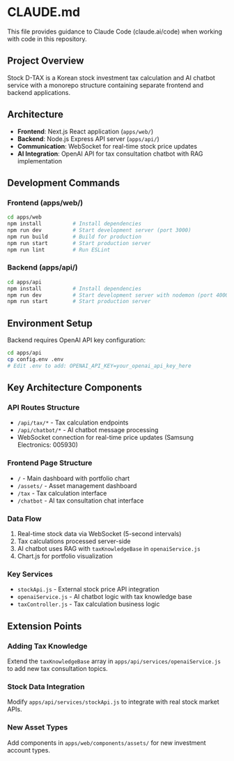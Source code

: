 # CLAUDE.md

This file provides guidance to Claude Code (claude.ai/code) when working with code in this repository.

## Project Overview

Stock D-TAX is a Korean stock investment tax calculation and AI chatbot service with a monorepo structure containing separate frontend and backend applications.

## Architecture

- **Frontend**: Next.js React application (`apps/web/`)
- **Backend**: Node.js Express API server (`apps/api/`)
- **Communication**: WebSocket for real-time stock price updates
- **AI Integration**: OpenAI API for tax consultation chatbot with RAG implementation

## Development Commands

### Frontend (apps/web/)
```bash
cd apps/web
npm install          # Install dependencies
npm run dev          # Start development server (port 3000)
npm run build        # Build for production
npm run start        # Start production server
npm run lint         # Run ESLint
```

### Backend (apps/api/)
```bash
cd apps/api
npm install          # Install dependencies
npm run dev          # Start development server with nodemon (port 4000)
npm run start        # Start production server
```

## Environment Setup

Backend requires OpenAI API key configuration:
```bash
cd apps/api
cp config.env .env
# Edit .env to add: OPENAI_API_KEY=your_openai_api_key_here
```

## Key Architecture Components

### API Routes Structure
- `/api/tax/*` - Tax calculation endpoints
- `/api/chatbot/*` - AI chatbot message processing
- WebSocket connection for real-time price updates (Samsung Electronics: 005930)

### Frontend Page Structure
- `/` - Main dashboard with portfolio chart
- `/assets/` - Asset management dashboard
- `/tax` - Tax calculation interface
- `/chatbot` - AI tax consultation chat interface

### Data Flow
1. Real-time stock data via WebSocket (5-second intervals)
2. Tax calculations processed server-side
3. AI chatbot uses RAG with `taxKnowledgeBase` in `openaiService.js`
4. Chart.js for portfolio visualization

### Key Services
- `stockApi.js` - External stock price API integration
- `openaiService.js` - AI chatbot logic with tax knowledge base
- `taxController.js` - Tax calculation business logic

## Extension Points

### Adding Tax Knowledge
Extend the `taxKnowledgeBase` array in `apps/api/services/openaiService.js` to add new tax consultation topics.

### Stock Data Integration
Modify `apps/api/services/stockApi.js` to integrate with real stock market APIs.

### New Asset Types
Add components in `apps/web/components/assets/` for new investment account types.